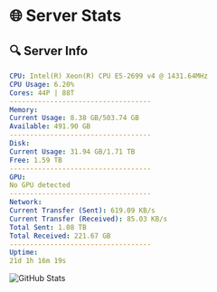 # 🌐 Server Stats
## 🔍 Server Info
```yaml
CPU: Intel(R) Xeon(R) CPU E5-2699 v4 @ 1431.64MHz
CPU Usage: 6.20%
Cores: 44P | 88T
-----------------------------------
Memory:
Current Usage: 8.38 GB/503.74 GB
Available: 491.90 GB
-----------------------------------
Disk:
Current Usage: 31.94 GB/1.71 TB
Free: 1.59 TB
-----------------------------------
GPU:
No GPU detected
-----------------------------------
Network:
Current Transfer (Sent): 619.09 KB/s
Current Transfer (Received): 85.03 KB/s
Total Sent: 1.08 TB
Total Received: 221.67 GB
-----------------------------------
Uptime:
21d 1h 16m 19s
```
![GitHub Stats](https://img.shields.io/badge/Updated-2025-05-10_18:25:07-blue)